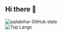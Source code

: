 ## Hi there 👋

![aqilabihar GitHub stats](https://github-readme-stats.vercel.app/api?username=aqilabihar&show_icons=true&bg_color=00000000)<br>
![Top Langs](https://github-readme-stats.vercel.app/api/top-langs/?username=RoeRL&layout=compact)
